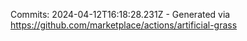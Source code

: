 Commits: 2024-04-12T16:18:28.231Z - Generated via https://github.com/marketplace/actions/artificial-grass
<br>
